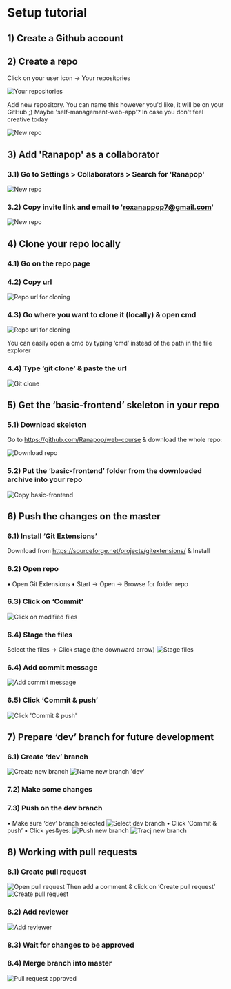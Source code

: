 # Setup tutorial

## 1) Create a Github account
## 2) Create a repo
Click on your user icon -> Your repositories

![Your repositories](https://github.com/Ranapop/web-course/blob/master/images/tutorial/repositories.png)

Add new repository. You can name this however you'd like, it will be on your GitHub ;) Maybe 'self-management-web-app'? In case you don't feel creative today 

![New repo](https://github.com/Ranapop/web-course/blob/master/images/tutorial/new_repo.png)


 ## 3) Add 'Ranapop' as a collaborator
### 3.1) Go to Settings > Collaborators > Search for 'Ranapop'
![New repo](https://github.com/Ranapop/web-course/blob/master/images/tutorial/add_collaborator.png)
### 3.2) Copy invite link and email to 'roxanappop7@gmail.com'

![New repo](https://github.com/Ranapop/web-course/blob/master/images/tutorial/email_invite.png)
## 4) Clone your repo locally
### 4.1) Go on the repo page
### 4.2) Copy url


![Repo url for cloning](https://github.com/Ranapop/web-course/blob/master/images/tutorial/clone_url.png)

### 4.3) Go where you want to clone it (locally) & open cmd


![Repo url for cloning](https://github.com/Ranapop/web-course/blob/master/images/tutorial/repo_local_path.png)

You can easily open a cmd by typing ‘cmd’ instead of the path in the file explorer
### 4.4) Type ‘git clone’ & paste the url

![Git clone](https://github.com/Ranapop/web-course/blob/master/images/tutorial/git_clone.png)

## 5) Get the ‘basic-frontend’ skeleton in your repo
### 5.1) Download skeleton
Go to https://github.com/Ranapop/web-course & download the whole repo:

![Download repo](https://github.com/Ranapop/web-course/blob/master/images/tutorial/download_repo.png)

### 5.2) Put the ‘basic-frontend’ folder from the downloaded archive into your repo


![Copy basic-frontend](https://github.com/Ranapop/web-course/blob/master/images/tutorial/copy_basic_frontend.png)

## 6) Push the changes on the master
### 6.1) Install ‘Git Extensions’
Download from https://sourceforge.net/projects/gitextensions/ & Install
### 6.2) Open repo
•	Open Git Extensions
•	Start -> Open -> Browse for folder repo
### 6.3) Click on ‘Commit’
![Click on modified files](https://github.com/Ranapop/web-course/blob/master/images/tutorial/commit.png)
### 6.4) Stage the files
Select the files -> Click stage (the downward arrow)
![Stage files](https://github.com/Ranapop/web-course/blob/master/images/tutorial/stage.png)
### 6.4) Add commit message
![Add commit message](https://github.com/Ranapop/web-course/blob/master/images/tutorial/commit_message.png)
### 6.5) Click ‘Commit & push’
![Click 'Commit & push'](https://github.com/Ranapop/web-course/blob/master/images/tutorial/commit_push.png)
## 7) Prepare ‘dev’ branch for future development
### 6.1) Create ‘dev’ branch
![Create new branch](https://github.com/Ranapop/web-course/blob/master/images/tutorial/create_dev_branch.png)
![Name new branch 'dev'](https://github.com/Ranapop/web-course/blob/master/images/tutorial/create_dev_branch_2.png)
### 7.2) Make some changes
### 7.3) Push on the dev branch
•	Make sure ‘dev’ branch selected
![Select dev branch](https://github.com/Ranapop/web-course/blob/master/images/tutorial/select_dev_branch)
•	Click ‘Commit & push’
•	Click yes&yes:
![Push new branch](https://github.com/Ranapop/web-course/blob/master/images/tutorial/push_new_branch.png)
![Tracj new branch](https://github.com/Ranapop/web-course/blob/master/images/tutorial/track_new_branch.png)
## 8) Working with pull requests
### 8.1) Create pull request
![Open pull request](https://github.com/Ranapop/web-course/blob/master/images/tutorial/open_pull_request.png)
Then add a comment & click on ‘Create pull request’
![Create pull request](https://github.com/Ranapop/web-course/blob/master/images/tutorial/create_pull_request.png)
### 8.2) Add reviewer
![Add reviewer](https://github.com/Ranapop/web-course/blob/master/images/tutorial/pull_request_reviewer.png)
### 8.3) Wait for changes to be approved
### 8.4) Merge branch into master

![Pull request approved](https://github.com/Ranapop/web-course/blob/master/images/tutorial/approved_request.png)
